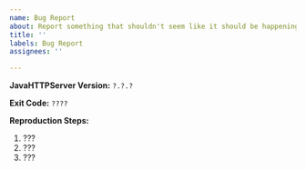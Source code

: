 ```yaml
---
name: Bug Report
about: Report something that shouldn't seem like it should be happening.
title: ''
labels: Bug Report
assignees: ''

---
```


<!--
Before making a bug report please ensure that:
 1. You have checked to make sure that
    nobody else has reported this issue.
 2. You have attempted or tried to find
    a way to resolve the issue yourself.
If all of these criteria are met, you may proceed to fill in the fields below.
Make sure you provide a log file! You may modify it to conceal personal
information such as your name, IP address, et cetera.
 --> 

**JavaHTTPServer Version:** `?.?.?`
<!-- 
Your version of JHS can be found in the logs, you want the content on the same line after "`JavaHTTPServer Version:`"
Example: If it says "`JavaHTTPServer Version: 1.2.3`", you are using JHS Version `1.2.3`.
-->

**Exit Code:** `????`
<!--
The exit code can be found once JHS closes properly. The line containing it says "`JHS stopped with exit code ?`", where ? is replaced with the exit code. (Example A)
If the error isn't fatal, resulting in a lack of an exit code, please provide the exception instead. (Example B)
Example A: If it says "`JHS stopped with exit code 1503`", the exit code is `1503` and the program failed to read a configuration file.
Example B: If it says "`Encountered exception: java.lang.NullPointerException`", the exception is "`java.lang.NullPointerException`".
-->

**Reproduction Steps:**
1. ???
2. ???
3. ???
<!--
The steps you did in order to get this bug. If you can't find out what causes it, you can replace the instruction list with what you think might be happening or leave this field blank.
-->
